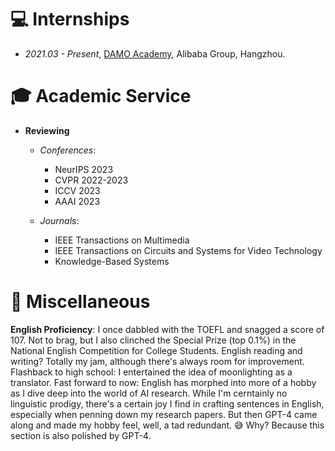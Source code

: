 # 💻 Internships
- *2021.03 - Present*, [DAMO Academy](https://damo.alibaba.com/), Alibaba Group, Hangzhou.

# 🎓 Academic Service
- **Reviewing**  
  - *Conferences*: 
    - NeurIPS 2023   
    - CVPR 2022-2023  
    - ICCV 2023  
    - AAAI 2023  

  - *Journals*:    
    - IEEE Transactions on Multimedia
    - IEEE Transactions on Circuits and Systems for Video Technology
    - Knowledge-Based Systems

# 💬 Miscellaneous
**English Proficiency**: 
I once dabbled with the TOEFL and snagged a score of 107. Not to brag, but I also clinched the Special Prize (top 0.1%) in the National English Competition for College Students. English reading and writing? Totally my jam, although there's always room for improvement. Flashback to high school: I entertained the idea of moonlighting as a translator. Fast forward to now: English has morphed into more of a hobby as I dive deep into the world of AI research. While I'm cerntainly no linguistic prodigy, there's a certain joy I find in crafting sentences in English, especially when penning down my research papers. But then GPT-4 came along and made my hobby feel, well, a tad redundant. 😅 Why? Because this section is also polished by GPT-4.



<!-- 
# 📖 Educations
- *2019.06 - 2022.04 (now)*, Master, Zhejiang University, Hangzhou.
- *2015.09 - 2019.06*, Undergraduate, Chu Kochen Honors College, Zhejiang Univeristy, Hangzhou.
- *2012.09 - 2015.06*, Luqiao Middle School, Taizhou.

# 💬 Invited Talks
- *2022.02*, Hosted MLNLP seminar \| [\[Video\]](https://www.bilibili.com/video/BV1wF411x7qh)
- *2021.06*, Audio & Speech Synthesis, Huawei internal talk
- *2021.03*, Non-autoregressive Speech Synthesis, PaperWeekly & biendata \| [\[video\]](https://www.bilibili.com/video/BV1uf4y1t7Hr/)
- *2020.12*, Non-autoregressive Speech Synthesis, Huawei Noah's Ark Lab internal talk

# 💻 Internships
- *2019.05 - 2020.02*, [EnjoyMusic](https://enjoymusic.ai/), Hangzhou.
- *2019.02 - 2019.05*, [YiWise](https://www.yiwise.com/), Hangzhou.
- *2018.08 - 2019.02*, [MSRA, machine learning Group](https://www.microsoft.com/en-us/research/group/machine-learning-research-group/), Beijing.
- *2018.01 - 2018.06*, [NetEase, AI department](https://hr.163.com/zc/12-ai/index.html), Hangzhou.
- *2017.08 - 2018.12*, DashBase (acquired by [Cisco](https://blogs.cisco.com/news/349511)), Hangzhou. -->
